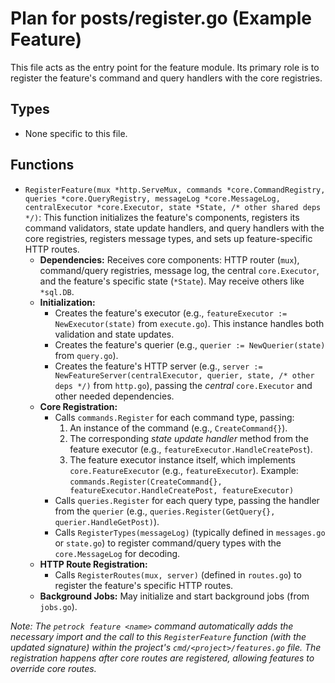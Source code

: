 # Plan for posts/register.go (Example Feature)

This file acts as the entry point for the feature module. Its primary role is to register the feature's command and query handlers with the core registries.

## Types

- None specific to this file.

## Functions

- `RegisterFeature(mux *http.ServeMux, commands *core.CommandRegistry, queries *core.QueryRegistry, messageLog *core.MessageLog, centralExecutor *core.Executor, state *State, /* other shared deps */)`: This function initializes the feature's components, registers its command validators, state update handlers, and query handlers with the core registries, registers message types, and sets up feature-specific HTTP routes.
  - **Dependencies:** Receives core components: HTTP router (`mux`), command/query registries, message log, the central `core.Executor`, and the feature's specific state (`*State`). May receive others like `*sql.DB`.
  - **Initialization:**
    - Creates the feature's executor (e.g., `featureExecutor := NewExecutor(state)` from `execute.go`). This instance handles both validation and state updates.
    - Creates the feature's querier (e.g., `querier := NewQuerier(state)` from `query.go`).
    - Creates the feature's HTTP server (e.g., `server := NewFeatureServer(centralExecutor, querier, state, /* other deps */)` from `http.go`), passing the *central* `core.Executor` and other needed dependencies.
  - **Core Registration:**
    - Calls `commands.Register` for each command type, passing:
        1. An instance of the command (e.g., `CreateCommand{}`).
        2. The corresponding *state update handler* method from the feature executor (e.g., `featureExecutor.HandleCreatePost`).
        3. The feature executor instance itself, which implements `core.FeatureExecutor` (e.g., `featureExecutor`).
        Example: `commands.Register(CreateCommand{}, featureExecutor.HandleCreatePost, featureExecutor)`
    - Calls `queries.Register` for each query type, passing the handler from the `querier` (e.g., `queries.Register(GetQuery{}, querier.HandleGetPost)`).
    - Calls `RegisterTypes(messageLog)` (typically defined in `messages.go` or `state.go`) to register command/query types with the `core.MessageLog` for decoding.
  - **HTTP Route Registration:**
    - Calls `RegisterRoutes(mux, server)` (defined in `routes.go`) to register the feature's specific HTTP routes.
  - **Background Jobs:** May initialize and start background jobs (from `jobs.go`).

_Note: The `petrock feature <name>` command automatically adds the necessary import and the call to this `RegisterFeature` function (with the updated signature) within the project's `cmd/<project>/features.go` file. The registration happens *after* core routes are registered, allowing features to override core routes._
